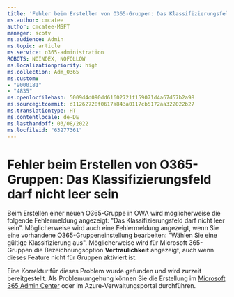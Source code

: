 ```yaml
---
title: 'Fehler beim Erstellen von O365-Gruppen: Das Klassifizierungsfeld darf nicht leer sein'
ms.author: cmcatee
author: cmcatee-MSFT
manager: scotv
ms.audience: Admin
ms.topic: article
ms.service: o365-administration
ROBOTS: NOINDEX, NOFOLLOW
ms.localizationpriority: high
ms.collection: Adm_O365
ms.custom:
- "9000181"
- "4835"
ms.openlocfilehash: 5009d4d090dd61602721f159071d4a67d57b2a98
ms.sourcegitcommit: d11262728f0617a843a0117cb5172aa322022b27
ms.translationtype: HT
ms.contentlocale: de-DE
ms.lasthandoff: 03/08/2022
ms.locfileid: "63277361"
---
```

# <a name="error-creating-o365-groups-the-classification-field-cant-be-empty"></a>Fehler beim Erstellen von O365-Gruppen: Das Klassifizierungsfeld darf nicht leer sein

Beim Erstellen einer neuen O365-Gruppe in OWA wird möglicherweise die folgende Fehlermeldung angezeigt: "Das Klassifizierungsfeld darf nicht leer sein".  Möglicherweise wird auch eine Fehlermeldung angezeigt, wenn Sie eine vorhandene O365-Gruppeneinstellung bearbeiten: "Wählen Sie eine gültige Klassifizierung aus".   Möglicherweise wird für Microsoft 365-Gruppen die Bezeichnungsoption **Vertraulichkeit** angezeigt, auch wenn dieses Feature nicht für Gruppen aktiviert ist.

Eine Korrektur für dieses Problem wurde gefunden und wird zurzeit bereitgestellt.  Als Problemumgehung können Sie die Erstellung im [Microsoft 365 Admin Center](https://docs.microsoft.com/microsoft-365/admin/create-groups/create-groups) oder im Azure-Verwaltungsportal durchführen.
